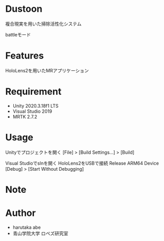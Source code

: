 # Dustoon

複合現実を用いた掃除活性化システム

battleモード

# Features

HoloLens2を用いたMRアプリケーション

# Requirement

* Unity 2020.3.18f1 LTS
* Visual Studio 2019
* MRTK 2.7.2

# Usage

Unityでプロジェクトを開く
\[File\] > \[Build Settings...\] > \[Build\]

Visual Studioでslnを開く
HoloLens2をUSBで接続
Release ARM64 Device
\[Debug\] > \[Start Without Debugging\]

# Note


# Author

* harutaka abe
* 青山学院大学 ロペズ研究室
